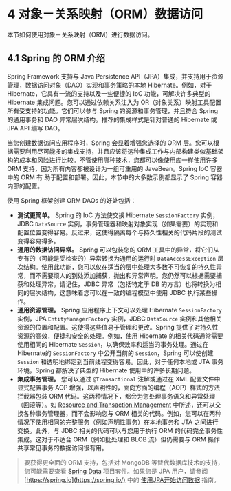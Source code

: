 # 4 对象－关系映射（ORM）数据访问

本节如何使用对象－关系映射（ORM）进行数据访问。

## 4.1 Spring 的 ORM 介绍

Spring Framework 支持与 Java Persistence API（JPA）集成，并支持用于资源管理，数据访问对象（DAO）实现和事务策略的本地 Hibernate。例如，对于 Hibernate，它具有一流的支持以及一些便捷的 IoC 功能，可解决许多典型的 Hibernate 集成问题。您可以通过依赖关系注入为 OR（对象关系）映射工具配置所有受支持的功能。它们可以参与 Spring 的资源和事务管理，并且符合 Spring 的通用事务和 DAO 异常层次结构。推荐的集成样式是针对普通的 Hibernate 或 JPA API 编写 DAO。

当您创建数据访问应用程序时，Spring 会显着增强您选择的 ORM 层。您可以根据需要利用尽可能多的集成支持，并且应该将这种集成工作与内部构建类似基础架构的成本和风险进行比较。不管使用哪种技术，您都可以像使用库一样使用许多 ORM 支持，因为所有内容都被设计为一组可重用的 JavaBean。Spring IoC 容器中的 ORM 有 助于配置和部署。因此，本节中的大多数示例都显示了 Spring 容器内部的配置。

使用 Spring 框架创建 ORM DAOs 的好处包括：

- **测试更简单。** Spring 的 IoC 方法使交换 Hibernate `SessionFactory` 实例，JDBC `DataSource` 实例，事务管理器和映射对象实现（如果需要）的实现和配置位置变得容易。反过来，这使得隔离每个与持久性相关的代码片段的测试变得容易得多。
- **通用的数据访问异常。** Spring 可以包装您的 ORM 工具中的异常，将它们从专有的（可能是受检查的）异常转换为通用的运行时 `DataAccessException` 层次结构。使用此功能，您可以仅在适当的层中处理大多数不可恢复的持久性异常，而不需要烦人的到处添加捕获，抛出和异常声明。您仍然可以根据需要捕获和处理异常。请记住，JDBC 异常（包括特定于 DB 的方言）也将转换为相同的层次结构，这意味着您可以在一致的编程模型中使用 JDBC 执行某些操作。
- **通用资源管理。** Spring 应用程序上下文可以处理 Hibernate `SessionFactory` 实例，JPA `EntityManagerFactory` 实例，JDBC `DataSource` 实例和其他相关资源的位置和配置。这使得这些值易于管理和更改。Spring 提供了对持久性资源的高效，便捷和安全的处理。例如，使用 Hibernate 的相关代码通常需要使用相同的 Hibernate `Session`，以确保效率和适当的事务处理。通过在Hibernate的 `SessionFactory` 中公开当前的 `Session`，Spring 可以使创建 `Session` 和透明地绑定到当前线程变得容易。因此，对于任何本地或 JTA 事务环境，Spring 都解决了典型的 Hibernate 使用中的许多长期问题。
- **集成事务管理。** 您可以通过 `@Transactional` 注解或通过在 XML 配置文件中显式配置事务 AOP 增强，以声明性的，面向方面的编程（AOP）样式的方法拦截器包装 ORM 代码。这两种情况下，都会为您处理事务语义和异常处理（回滚等）。如 [Resource and Transaction Management](https://docs.spring.io/spring/docs/5.1.9.RELEASE/spring-framework-reference/data-access.html#orm-resource-mngmnt) 中所述，还可以交换各种事务管理器，而不会影响您与 ORM 相关的代码。例如，您可以在两种情况下使用相同的完整服务（例如声明性事务）在本地事务和 JTA 之间进行交换。此外，与 JDBC 相关的代码可以与您用于执行 ORM 的代码完全事务性集成。这对于不适合 ORM（例如批处理和 BLOB 流）但仍需要与 ORM 操作共享常见事务的数据访问很有用。

> 要获得更全面的 ORM 支持，包括对 MongoDB 等替代数据库技术的支持，您可能需要查看 [Spring Data](https://projects.spring.io/spring-data/) 项目套件。如果您是 JPA 用户，请参阅 [https://spring.io](https://spring.io/) 中的 [使用JPA开始访问数据](https://spring.io/guides/gs/accessing-data-jpa/) 指南。

